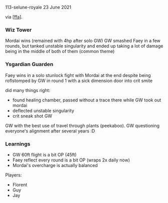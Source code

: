 113-selune-royale
23 June 2021

via [[ffa]].

### Wiz Tower
Mordai wins (remained with 4hp after solo GW)
GW smashed Faey in a few rounds, but tanked unstable singularity and ended up taking a lot of damage being in the middle of both of them (common theme)

### Ysgardian Guarden
Faey wins in a solo stunlock fight with Mordai at the end
despite being roflstomped by GW in round 1 with a sick dimension door into crit smite

did many things right:
- found healing chamber, passed without a trace there while GW took out mordai
- deflected unstable singularity
- crit sneak shot GW

GW with the best use of travel through plants (peekaboo).
GW questioning everyone's alignment after several years :D

### Learnings
- GW 60ft flight is a bit OP (45ft)
- Faey reflect every round is a bit OP (wraps 2x daily now)
- Mordai's overcharge is actually balanced

Players:
- Florent
- Guy
- Jay

[//begin]: # "Autogenerated link references for markdown compatibility"
[ffa]: ../spinoffs/ffa "FFA one-shot"
[//end]: # "Autogenerated link references"

